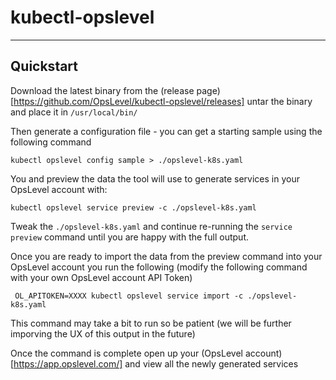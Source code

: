 # kubectl-opslevel
---

## Quickstart

Download the latest binary from the (release page)[https://github.com/OpsLevel/kubectl-opslevel/releases] untar the binary and place it in `/usr/local/bin/`

Then generate a configuration file - you can get a starting sample using the following command

```
kubectl opslevel config sample > ./opslevel-k8s.yaml
```

You and preview the data the tool will use to generate services in your OpsLevel account with:

```
kubectl opslevel service preview -c ./opslevel-k8s.yaml
```

Tweak the `./opslevel-k8s.yaml` and continue re-running the `service preview` command until you are happy with the full output.

Once you are ready to import the data from the preview command into your OpsLevel account you run the following (modify the following command with your own OpsLevel account API Token)

```
 OL_APITOKEN=XXXX kubectl opslevel service import -c ./opslevel-k8s.yaml
```

This command may take a bit to run so be patient (we will be further imporving the UX of this output in the future) 

Once the command is complete open up your (OpsLevel account)[https://app.opslevel.com/] and view all the newly generated services